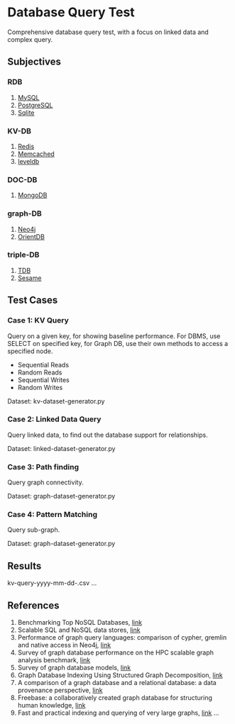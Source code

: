 # Database Query Test

Comprehensive database query test, with a focus on linked data and complex query.

## Subjectives

### RDB
1. [MySQL](http://www.mysql.com/)
2. [PostgreSQL](http://www.postgresql.org/)
3. [Sqlite](http://www.sqlite.org/)

### KV-DB
1. [Redis](http://redis.io/)
2. [Memcached](http://memcached.org/)
3. [leveldb](https://code.google.com/p/leveldb/)

### DOC-DB
1. [MongoDB](http://www.mongodb.org/)

### graph-DB
1. [Neo4j](http://www.neo4j.org/)
2. [OrientDB](http://www.orientechnologies.com/orientdb/)

### triple-DB
1. [TDB](https://jena.apache.org/)
2. [Sesame](http://www.openrdf.org/)

## Test Cases

### Case 1: KV Query

Query on a given key, for showing baseline performance.
For DBMS, use SELECT on specified key, for Graph DB, use their own methods to access a specified node.

* Sequential Reads
* Random Reads
* Sequential Writes
* Random Writes

Dataset: kv-dataset-generator.py

### Case 2: Linked Data Query

Query linked data, to find out the database support for relationships.

Dataset: linked-dataset-generator.py

### Case 3: Path finding

Query graph connectivity.

Dataset: graph-dataset-generator.py

### Case 4: Pattern Matching

Query sub-graph.

Dataset: graph-dataset-generator.py

## Results

kv-query-yyyy-mm-dd-.csv
...

## References

1. Benchmarking Top NoSQL Databases, [link](http://www.datastax.com/resources/whitepapers/benchmarking-top-nosql-databases)
2. Scalable SQL and NoSQL data stores, [link](http://dl.acm.org/citation.cfm?id=1978919)
3. Performance of graph query languages: comparison of cypher, gremlin and native access in Neo4j, [link](http://dl.acm.org/citation.cfm?id=2457351)
4. Survey of graph database performance on the HPC scalable graph analysis benchmark, [link](http://dl.acm.org/citation.cfm?id=1927590)
5. Survey of graph database models, [link](http://dl.acm.org/citation.cfm?id=1322433)
6. Graph Database Indexing Using Structured Graph Decomposition, [link](http://ieeexplore.ieee.org/xpl/login.jsp?tp=&arnumber=4221746&url=http%3A%2F%2Fieeexplore.ieee.org%2Fxpls%2Fabs_all.jsp%3Farnumber%3D4221746)
7. A comparison of a graph database and a relational database: a data provenance perspective, [link](http://dl.acm.org/citation.cfm?id=1900067)
8. Freebase: a collaboratively created graph database for structuring human knowledge, [link](http://dl.acm.org/citation.cfm?id=1376746)
9. Fast and practical indexing and querying of very large graphs, [link](http://dl.acm.org/citation.cfm?id=1247573)
...

